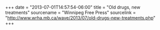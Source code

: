 +++
date = "2013-07-01T14:57:54-06:00"
title = "Old drugs, new treatments"
sourcename = "Winnipeg Free Press"
sourcelink = "http://www.wrha.mb.ca/wave/2013/07/old-drugs-new-treatments.php"
+++
